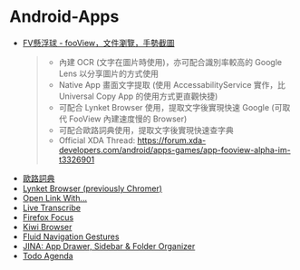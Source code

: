 # Android-Apps
* [FV懸浮球 - fooView，文件瀏覽，手勢截圖](https://play.google.com/store/apps/details?id=com.fooview.android.fooview)
  >* 內建 OCR (文字在圖片時使用)，亦可配合識別率較高的 Google Lens 以分享圖片的方式使用
  >* Native App 畫面文字提取 (使用 AccessabilityService 實作，比 Universal Copy App 的使用方式更直觀快捷)
  >* 可配合 Lynket Browser 使用，提取文字後實現快速 Google (可取代 FooView 內建速度慢的 Browser)
  >* 可配合歐路詞典使用，提取文字後實現快速查字典 
  >* Official XDA Thread: https://forum.xda-developers.com/android/apps-games/app-fooview-alpha-im-t3326901
* [歐路詞典](https://play.google.com/store/apps/details?id=com.qianyan.eudic)
* [Lynket Browser (previously Chromer)](https://play.google.com/store/apps/details?id=arun.com.chromer)
* [Open Link With...](https://play.google.com/store/apps/details?id=com.tasomaniac.openwith)
* [Live Transcribe](https://play.google.com/store/apps/details?id=com.google.audio.hearing.visualization.accessibility.scribe)
* [Firefox Focus](https://play.google.com/store/apps/details?id=org.mozilla.focus)
* [Kiwi Browser](https://play.google.com/store/apps/details?id=com.kiwibrowser.browser)
* [Fluid Navigation Gestures](https://play.google.com/store/apps/details?id=com.fb.fluid)
* [JINA: App Drawer, Sidebar & Folder Organizer](https://play.google.com/store/apps/details?id=com.mobeedom.android.jinaFS)
* [Todo Agenda](https://github.com/plusonelabs/calendar-widget)
